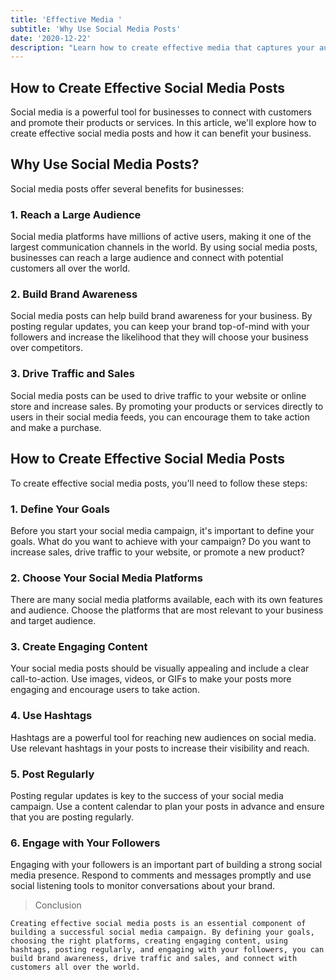 ```yaml
---
title: 'Effective Media '
subtitle: 'Why Use Social Media Posts'
date: '2020-12-22'
description: "Learn how to create effective media that captures your audience's attention. From eye-catching visuals to compelling messaging, discover the key elements that make your media stand out and drive results."
---
```


## How to Create Effective Social Media Posts

Social media is a powerful tool for businesses to connect with customers and promote their products or services. In this article, we'll explore how to create effective social media posts and how it can benefit your business.

## Why Use Social Media Posts?

Social media posts offer several benefits for businesses:

### 1. Reach a Large Audience

Social media platforms have millions of active users, making it one of the largest communication channels in the world. By using social media posts, businesses can reach a large audience and connect with potential customers all over the world.

### 2. Build Brand Awareness

Social media posts can help build brand awareness for your business. By posting regular updates, you can keep your brand top-of-mind with your followers and increase the likelihood that they will choose your business over competitors.

### 3. Drive Traffic and Sales

Social media posts can be used to drive traffic to your website or online store and increase sales. By promoting your products or services directly to users in their social media feeds, you can encourage them to take action and make a purchase.

## How to Create Effective Social Media Posts

To create effective social media posts, you'll need to follow these steps:

### 1. Define Your Goals

Before you start your social media campaign, it's important to define your goals. What do you want to achieve with your campaign? Do you want to increase sales, drive traffic to your website, or promote a new product?

### 2. Choose Your Social Media Platforms

There are many social media platforms available, each with its own features and audience. Choose the platforms that are most relevant to your business and target audience.

### 3. Create Engaging Content

Your social media posts should be visually appealing and include a clear call-to-action. Use images, videos, or GIFs to make your posts more engaging and encourage users to take action.

### 4. Use Hashtags

Hashtags are a powerful tool for reaching new audiences on social media. Use relevant hashtags in your posts to increase their visibility and reach.

### 5. Post Regularly

Posting regular updates is key to the success of your social media campaign. Use a content calendar to plan your posts in advance and ensure that you are posting regularly.

### 6. Engage with Your Followers

Engaging with your followers is an important part of building a strong social media presence. Respond to comments and messages promptly and use social listening tools to monitor conversations about your brand.

> Conclusion

    Creating effective social media posts is an essential component of building a successful social media campaign. By defining your goals, choosing the right platforms, creating engaging content, using hashtags, posting regularly, and engaging with your followers, you can build brand awareness, drive traffic and sales, and connect with customers all over the world.
